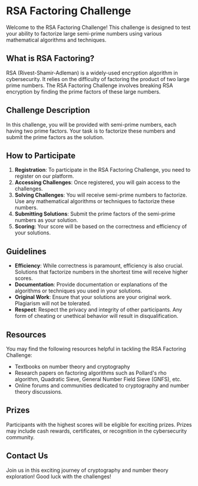 # RSA Factoring Challenge

Welcome to the RSA Factoring Challenge! This challenge is designed to test your ability to factorize large semi-prime numbers using various mathematical algorithms and techniques.

## What is RSA Factoring?

RSA (Rivest-Shamir-Adleman) is a widely-used encryption algorithm in cybersecurity. It relies on the difficulty of factoring the product of two large prime numbers. The RSA Factoring Challenge involves breaking RSA encryption by finding the prime factors of these large numbers.

## Challenge Description

In this challenge, you will be provided with semi-prime numbers, each having two prime factors. Your task is to factorize these numbers and submit the prime factors as the solution.

## How to Participate

1. **Registration**: To participate in the RSA Factoring Challenge, you need to register on our platform.
2. **Accessing Challenges**: Once registered, you will gain access to the challenges.
3. **Solving Challenges**: You will receive semi-prime numbers to factorize. Use any mathematical algorithms or techniques to factorize these numbers.
4. **Submitting Solutions**: Submit the prime factors of the semi-prime numbers as your solution.
5. **Scoring**: Your score will be based on the correctness and efficiency of your solutions.

## Guidelines

- **Efficiency**: While correctness is paramount, efficiency is also crucial. Solutions that factorize numbers in the shortest time will receive higher scores.
- **Documentation**: Provide documentation or explanations of the algorithms or techniques you used in your solutions.
- **Original Work**: Ensure that your solutions are your original work. Plagiarism will not be tolerated.
- **Respect**: Respect the privacy and integrity of other participants. Any form of cheating or unethical behavior will result in disqualification.

## Resources

You may find the following resources helpful in tackling the RSA Factoring Challenge:

- Textbooks on number theory and cryptography
- Research papers on factoring algorithms such as Pollard's rho algorithm, Quadratic Sieve, General Number Field Sieve (GNFS), etc.
- Online forums and communities dedicated to cryptography and number theory discussions.

## Prizes

Participants with the highest scores will be eligible for exciting prizes. Prizes may include cash rewards, certificates, or recognition in the cybersecurity community.

## Contact Us

Join us in this exciting journey of cryptography and number theory exploration! Good luck with the challenges!
